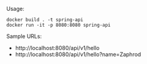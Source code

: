 
Usage:

```shell
docker build . -t spring-api
docker run -it -p 8080:8080 spring-api
```

Sample URLs:

- http://localhost:8080/api/v1/hello
- http://localhost:8080/api/v1/hello?name=Zaphrod


